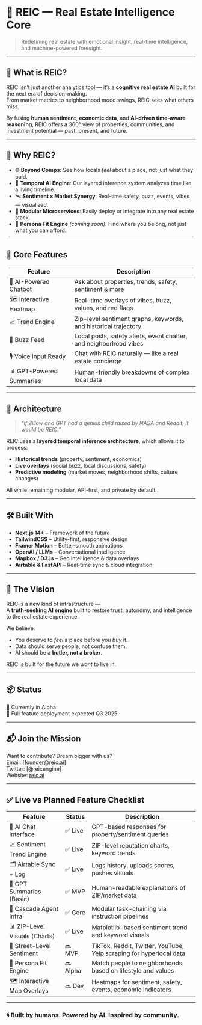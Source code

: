 # 🧠 REIC — Real Estate Intelligence Core

> Redefining real estate with emotional insight, real-time intelligence, and machine-powered foresight.

---

## 🧭 What is REIC?

REIC isn’t just another analytics tool — it’s a **cognitive real estate AI** built for the next era of decision-making.  
From market metrics to neighborhood mood swings, REIC sees what others miss.

By fusing **human sentiment**, **economic data**, and **AI-driven time-aware reasoning**, REIC offers a 360° view of properties, communities, and investment potential — past, present, and future.

---

## 🚀 Why REIC?

- 🌐 **Beyond Comps**: See how locals *feel* about a place, not just what they paid.
- 🧬 **Temporal AI Engine**: Our layered inference system analyzes time like a living timeline.
- 🛰️ **Sentiment x Market Synergy**: Real-time safety, buzz, events, vibes — visualized.
- 🧱 **Modular Microservices**: Easily deploy or integrate into any real estate stack.
- 🧭 **Persona Fit Engine** *(coming soon)*: Find where you belong, not just what you can afford.

---

## 🧩 Core Features

| Feature                          | Description                                                       |
|----------------------------------|-------------------------------------------------------------------|
| 🧠 AI-Powered Chatbot            | Ask about properties, trends, safety, sentiment & more            |
| 🗺️ Interactive Heatmap           | Real-time overlays of vibes, buzz, values, and red flags          |
| 📈 Trend Engine                  | Zip-level sentiment graphs, keywords, and historical trajectory   |
| 🧭 Buzz Feed                     | Local posts, safety alerts, event chatter, and neighborhood vibes |
| 🎙️ Voice Input Ready            | Chat with REIC naturally — like a real estate concierge           |
| 📊 GPT-Powered Summaries        | Human-friendly breakdowns of complex local data                   |

---

## 🧠 Architecture

> *“If Zillow and GPT had a genius child raised by NASA and Reddit, it would be REIC.”*

REIC uses a **layered temporal inference architecture**, which allows it to process:
- **Historical trends** (property, sentiment, economics)
- **Live overlays** (social buzz, local discussions, safety)
- **Predictive modeling** (market moves, neighborhood shifts, culture changes)

All while remaining modular, API-first, and private by default.

---

## 🛠️ Built With

- **Next.js 14+** – Framework of the future
- **TailwindCSS** – Utility-first, responsive design
- **Framer Motion** – Butter-smooth animations
- **OpenAI / LLMs** – Conversational intelligence
- **Mapbox / D3.js** – Geo intelligence & data overlays
- **Airtable & FastAPI** – Real-time sync & cloud integration

---

## 🌌 The Vision

REIC is a new kind of infrastructure —  
A **truth-seeking AI engine** built to restore trust, autonomy, and intelligence to the real estate experience.

We believe:
- You deserve to *feel* a place before you *buy* it.
- Data should serve people, not confuse them.
- AI should be a **butler, not a broker**.

REIC is built for the future we *want* to live in.

---

## 📦 Status

🚧 Currently in Alpha.  
🎯 Full feature deployment expected Q3 2025.

---

## 📬 Join the Mission

Want to contribute? Dream bigger with us?  
Email: [founder@reic.ai]  
Twitter: [@reicengine]  
Website: [reic.ai](https://reic.ai)

---

## ✅ Live vs Planned Feature Checklist

| Feature                        | Status       | Description                                                                 |
|-------------------------------|--------------|-----------------------------------------------------------------------------|
| 🧠 AI Chat Interface           | ✅ Live       | GPT-based responses for property/sentiment queries                          |
| 📈 Sentiment Trend Engine     | ✅ Live       | ZIP-level reputation charts, keyword trends                                 |
| 🗂️ Airtable Sync + Log        | ✅ Live       | Logs history, uploads scores, pushes visuals                                |
| 🧷 GPT Summaries (Basic)      | ✅ MVP        | Human-readable explanations of ZIP/market data                              |
| 🧠 Cascade Agent Infra        | ✅ Core       | Modular task-chaining via instruction pipelines                             |
| 📊 ZIP-Level Visuals (Charts) | ✅ Live       | Matplotlib-based sentiment trend and keyword visuals                        |
| 📡 Street-Level Sentiment     | 🔜 MVP        | TikTok, Reddit, Twitter, YouTube, Yelp scraping for hyperlocal data         |
| 🧬 Persona Fit Engine         | 🔜 Alpha      | Match people to neighborhoods based on lifestyle and values                 |
| 🗺️ Interactive Map Overlays  | 🔜 Dev        | Heatmaps for sentiment, safety, events, economic indicators                 |

---

### 🌀 Built by humans. Powered by AI. Inspired by community.